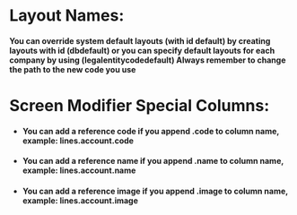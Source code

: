 # Layout Names:

#### You can override system default layouts (with id default) by creating layouts with id (dbdefault) or you can specify default layouts for each company by using (legalentitycodedefault) Always remember to change the path to the new code you use


# Screen Modifier Special Columns:

 - #### You can add a reference code if you append .code to column name, example: lines.account.code
 - #### You can add a reference name if you append .name to column name, example: lines.account.name
 - #### You can add a reference image if you append .image to column name, example: lines.account.image
